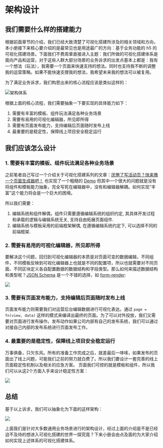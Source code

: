 # 架构设计
## 我们需要什么样的搭建能力
根据前面章节的介绍，我们已经大致清楚了可视化搭建所涉及的相关领域和方向，本小册接下来核心要介绍的是最常见也是用途最广的方向：基于业务功能的 h5 的可视化搭建场景。下面我们不费周章直接进入主题：我们所做的可视化搭建体系是面向产品和运营，对于这些人群大部分场景的业务诉求的出发点基本上都是：我有一个想法（玩法），我需要一个页面来快速支持的想法。同时也支持我不断的调整我的运营策略。如果不能快速支撑我的想法，我希望未来我的想法可以被复用。

为了满足业务诉求，我们构思出来的核心流程应该是类似这样的：

![架构体系](https://p6-juejin.byteimg.com/tos-cn-i-k3u1fbpfcp/0d5488e6d70a4e74a0ca1550a190caad~tplv-k3u1fbpfcp-watermark.image)

根据上面的核心流程，我们需要抽象一下要实现的具体能力如下：

1. 需要有丰富的模板、组件玩法满足各种业务场景
2. 需要有易用的可视化编辑器，所见即所得
3. 需要有页面发布能力，支持编辑后页面随时发布上线
4. 最重要的是稳定性，保障线上项目安全稳定运行

## 我们应该怎么设计
### 1. 需要有丰富的模板、组件玩法满足各种业务场景
之前笔者自己写过一个介绍关于可视化搭建系列的文章：[厌倦了写活动页？快来撸一个页面生成器吧！](https://zhuanlan.zhihu.com/p/48347377) 也实现了一个粗糙的 [Demo](https://github.com/muwoo/rose) 但其中一个很大的问题就是没有将组件和模板能力抽象，完全写死在编辑器中，没有和编辑器解耦。如何实现“丰富”这个能力将会是一个巨大的困境。

所以我们需要：

1. 编辑系统和组件解偶，组件只需要遵循编辑系统的组织约定, 其具体开发过程和承载的逻辑与编辑系统无关, 支持自由拓展页面组件.
2. 编辑系统与模板采用的前端框架解偶, 在遵循编辑系统约定下, 可以选择不同的前端框架.

### 2. 需要有易用的可视化编辑器，所见即所得
要解决这个问题，回归到可视化编辑器的本质是对页面可变的数据编辑，不同组件，不同模板反映到可视化编辑器上也就是不同的配置项，所以也就需要对不同页面、不同区块定义各自配置数据的数据结构和字段类型。那么如何来描述数据结构和类型呢？[JSON Schema](https://json-schema.org/understanding-json-schema/) 是一个不错的选择，如 [form-render](https://x-render.gitee.io/form-render/):

![](https://p9-juejin.byteimg.com/tos-cn-i-k3u1fbpfcp/f47926dea7f44fbf948ade215c8f89d0~tplv-k3u1fbpfcp-watermark.image)

### 3. 需要有页面发布能力，支持编辑后页面随时发布上线
页面发布能力则需要我们对运营后台编辑数据进行可视化表达。通过 `page = fn(view, data)` 这样的模式来编译出最终的页面。为了可以对外投放，我们又需要对页面进行发布操作。发布动作如果公司内部有自己的发布系统，我们可以通过对接自己内部的发布系统进行页面发布工作。

### 4. 最重要的是稳定性，保障线上项目安全稳定运行
万事俱备，只欠东风。所有的准备工作完成之后，就差最后一哆嗦，如果发布的页面出了线上问题，可能我们之前的努力就白费了。所以我们要设计一套完善的线上页面稳定性机制以及相关的应急方案。
页面我们可控的就是模板和组件，所以我们可以从这2个方面入手来设计稳定性方案：

![](https://p9-juejin.byteimg.com/tos-cn-i-k3u1fbpfcp/9747d71b76674a72810dae6f4013d506~tplv-k3u1fbpfcp-watermark.image)

## 总结
基于以上诉求，我们可以抽象化为下面的这样架构：

![](https://p9-juejin.byteimg.com/tos-cn-i-k3u1fbpfcp/91f2299b194644758271222cb32cf9f2~tplv-k3u1fbpfcp-watermark.image)

上面我们是针对大多数通用业务场景进行的架构设计，经过上面的介绍是不是已经迫不及待的想进入可视化搭建的世界一探究竟？下来小册会由点及面的为大家介绍如何实现上述体系的可视化搭建体系。





